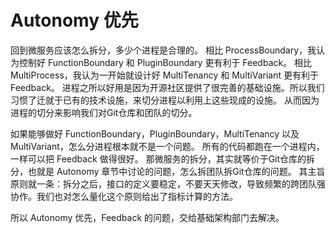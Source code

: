 # Autonomy 优先

回到微服务应该怎么拆分，多少个进程是合理的。
相比 ProcessBoundary，我认为控制好 FunctionBoundary 和 PluginBoundary 更有利于 Feedback。
相比 MultiProcess，我认为一开始就设计好 MultiTenancy 和 MultiVariant 更有利于 Feedback。
进程之所以好用是因为开源社区提供了很完善的基础设施。所以我们习惯了迁就于已有的技术设施，来切分进程以利用上这些现成的设施。
从而因为进程的切分来影响我们对Git仓库和团队的切分。

如果能够做好 FunctionBoundary，PluginBoundary，MultiTenancy 以及 MultiVariant，怎么分进程根本就不是一个问题。
所有的代码都跑在一个进程内，一样可以把 Feedback 做得很好。
那微服务的拆分，其实就等价于Git仓库的拆分，也就是 Autonomy 章节中讨论的问题，怎么拆团队拆Git仓库的问题。
其主旨原则就一条：拆分之后，接口的定义要稳定，不要天天修改，导致频繁的跨团队强协作。我们也对怎么量化这个原则给出了指标计算的方法。

所以 Autonomy 优先，Feedback 的问题，交给基础架构部门去解决。
